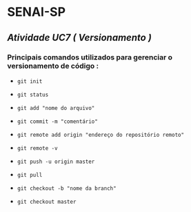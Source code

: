 # SENAI-SP

## *Atividade UC7 ( Versionamento )*

### Principais comandos utilizados para gerenciar o versionamento de código : 

* `git init`

* `git status`

* `git add "nome do arquivo"`

* `git commit -m "comentário"`

* `git remote add origin "endereço do repositório remoto"`

* `git remote -v`

* `git push -u origin master`

* `git pull`

* `git checkout -b "nome da branch"`

* `git checkout master`
